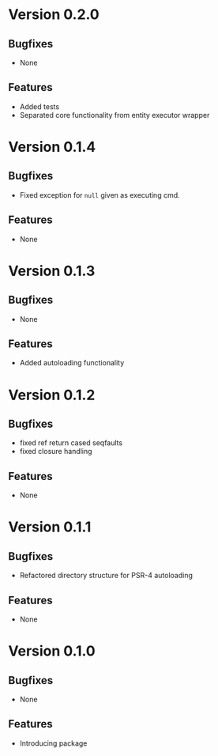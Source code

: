 # Version 0.2.0

## Bugfixes

* None

## Features

* Added tests
* Separated core functionality from entity executor wrapper

# Version 0.1.4

## Bugfixes

* Fixed exception for `null` given as executing cmd.

## Features

* None

# Version 0.1.3

## Bugfixes

* None

## Features

* Added autoloading functionality

# Version 0.1.2

## Bugfixes

* fixed ref return cased seqfaults
* fixed closure handling

## Features

* None

# Version 0.1.1

## Bugfixes

* Refactored directory structure for PSR-4 autoloading

## Features

* None

# Version 0.1.0

## Bugfixes

* None

## Features

* Introducing package
